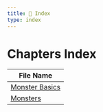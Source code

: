 ```yaml
---
title: 📑 Index
type: index
---
```


# Chapters Index

| File Name                             |
| ------------------------------------- |
| [Monster Basics](../Monster%20Basics) |
| [Monsters](../Monsters)               |
